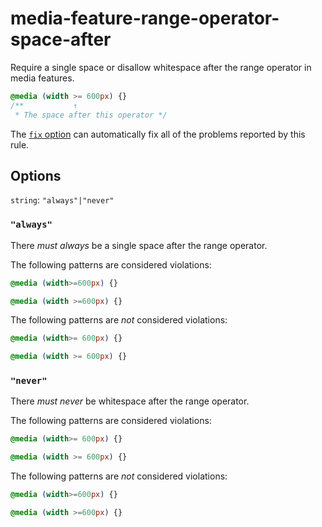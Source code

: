 # media-feature-range-operator-space-after

Require a single space or disallow whitespace after the range operator in media features.

<!-- prettier-ignore -->
```css
@media (width >= 600px) {}
/**           ↑
 * The space after this operator */
```

The [`fix` option](https://github.com/stylelint/stylelint/tree/13.13.1/docs/user-guide/usage/options.md#fix) can automatically fix all of the problems reported by this rule.

## Options

`string`: `"always"|"never"`

### `"always"`

There _must always_ be a single space after the range operator.

The following patterns are considered violations:

<!-- prettier-ignore -->
```css
@media (width>=600px) {}
```

<!-- prettier-ignore -->
```css
@media (width >=600px) {}
```

The following patterns are _not_ considered violations:

<!-- prettier-ignore -->
```css
@media (width>= 600px) {}
```

<!-- prettier-ignore -->
```css
@media (width >= 600px) {}
```

### `"never"`

There _must never_ be whitespace after the range operator.

The following patterns are considered violations:

<!-- prettier-ignore -->
```css
@media (width>= 600px) {}
```

<!-- prettier-ignore -->
```css
@media (width >= 600px) {}
```

The following patterns are _not_ considered violations:

<!-- prettier-ignore -->
```css
@media (width>=600px) {}
```

<!-- prettier-ignore -->
```css
@media (width >=600px) {}
```
